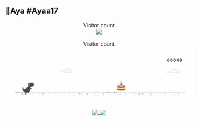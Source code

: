 ##  🚀Aya #Ayaa17

<p align="center"> 
  Visitor count<br>
  <img src="https://profile-counter.glitch.me/Ayaa17/count.svg" />
</p>

<p align="center"> 
  Visitor count<br>
  <img width=600 src="./res/google_d.gif" />
</p>

<p align="center"> 
  <a href="https://github.com/anuraghazra/github-readme-stats">
    <img height=280 align="center" src="https://github-readme-stats.vercel.app/api?username=Ayaa17&rank_icon=github&theme=dracula&show=reviews,discussions_started,discussions_answered,prs_merged,prs_merged_percentage" />
  </a>
  <a href="https://github.com/anuraghazra/convoychat">
    <img height=280 align="center" src="https://github-readme-stats.vercel.app/api/top-langs?username=Ayaa17&theme=dracula&layout=donut-vertical&langs_count=8&card_width=320" />
  </a>
</p>



<!--
**Ayaa17/Ayaa17** is a ✨ _special_ ✨ repository because its `README.md` (this file) appears on your GitHub profile.

Here are some ideas to get you started:

- 🔭 I’m currently working on ...
- 🌱 I’m currently learning ...
- 👯 I’m looking to collaborate on ...
- 🤔 I’m looking for help with ...
- 💬 Ask me about ...
- 📫 How to reach me: ...
- 😄 Pronouns: ...
- ⚡ Fun fact: ...
-->

